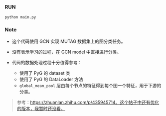 ### RUN

```shell
python main.py
```


### Note

- 这个代码使用 GCN 实现 MUTAG 数据集上的图分类任务。

- 没有表示学习的过程，在 GCN model 中直接进行分类。

- 代码的数据处理过程十分值得参考：

  - 使用了 PyG 的 dataset 类
  - 使用了 PyG 的 DataLoader 方法
  - `global_mean_pool` 层由每个节点的特征得到每个图一个特征，用于下游的分类。




> 参考：https://zhuanlan.zhihu.com/p/435945714。这个帖子中还有优化的版本，我暂时还没看。